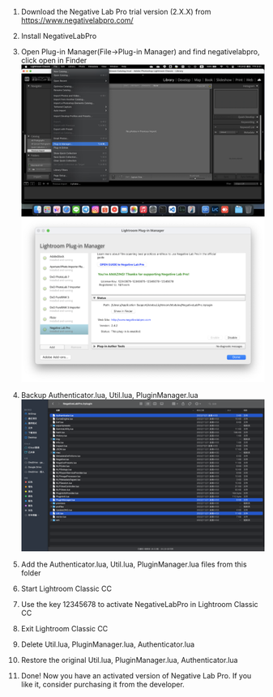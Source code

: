 1. Download the Negative Lab Pro trial version (2.X.X) from https://www.negativelabpro.com/
2. Install NegativeLabPro
3. Open Plug-in Manager(File->Plug-in Manager) and find negativelabpro, click open in Finder
![Plugin Path](img/PluginPath.png)
![Folder](img/PluginFolder.png)
4. Backup Authenticator.lua, Util.lua, PluginManager.lua
![Backup File](img/BackupFile.png)
5. Add the Authenticator.lua, Util.lua, PluginManager.lua files from this folder
6. Start Lightroom Classic CC

7. Use the key 12345678 to activate NegativeLabPro in Lightroom Classic CC
8. Exit Lightroom Classic CC
9. Delete Util.lua, PluginManager.lua, Authenticator.lua
10. Restore the original Util.lua, PluginManager.lua, Authenticator.lua
11. Done! Now you have an activated version of Negative Lab Pro. If you like it, consider purchasing it from the developer.
